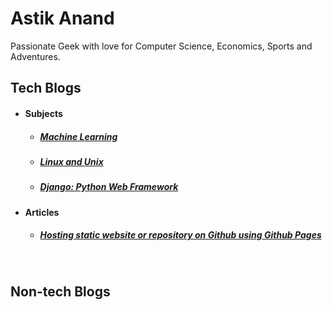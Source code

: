 # Astik Anand

Passionate Geek with love for Computer Science, Economics, Sports and Adventures.



## Tech Blogs

- #### Subjects
  - ##### [Machine Learning](techblogs/machine-learning)

  - ##### [Linux and Unix](techblogs/linux-unix)

  - ##### [Django: Python Web Framework](techblogs/django)

    

- #### Articles

  - ##### [Hosting static website or repository on Github using Github Pages](github-pages-boilerplate)



<br>

## Non-tech Blogs
